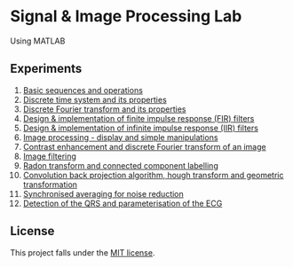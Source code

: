 # Signal & Image Processing Lab

Using MATLAB

## Experiments

1. [Basic sequences and operations](Experiment-1/)
2. [Discrete time system and its properties](Experiment-2/)
3. [Discrete Fourier transform and its properties](Experiment-3/)
4. [Design & implementation of finite impulse response (FIR) filters](Experiment-4/)
5. [Design & implementation of infinite impulse response (IIR) filters](Experiment-5/)
6. [Image processing - display and simple manipulations](Experiment-6/)
7. [Contrast enhancement and discrete Fourier transform of an image](Experiment-7/)
8. [Image filtering](Experiment-8/)
9. [Radon transform and connected component labelling](Experiment-9/)
10. [Convolution back projection algorithm, hough transform and geometric transformation](Experiment-10/)
11. [Synchronised averaging for noise reduction](Experiment-11/)
12. [Detection of the QRS and parameterisation of the ECG](Experiment-12/)

## License

This project falls under the [MIT license](LICENSE).
